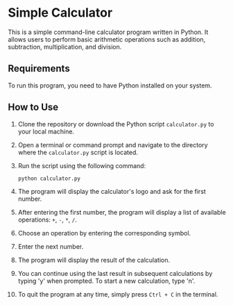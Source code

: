 # Simple Calculator

This is a simple command-line calculator program written in Python. It allows users to perform basic arithmetic operations such as addition, subtraction, multiplication, and division.

## Requirements

To run this program, you need to have Python installed on your system.

## How to Use

1. Clone the repository or download the Python script `calculator.py` to your local machine.

2. Open a terminal or command prompt and navigate to the directory where the `calculator.py` script is located.

3. Run the script using the following command:

   ```bash
   python calculator.py
   ```

4. The program will display the calculator's logo and ask for the first number.

5. After entering the first number, the program will display a list of available operations: `+`, `-`, `*`, `/`.

6. Choose an operation by entering the corresponding symbol.

7. Enter the next number.

8. The program will display the result of the calculation.

9. You can continue using the last result in subsequent calculations by typing 'y' when prompted. To start a new calculation, type 'n'.

10. To quit the program at any time, simply press `Ctrl + C` in the terminal.

